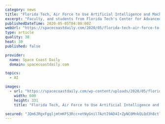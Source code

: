 ```yaml
---
category: news
title: "Florida Tech, Air Force to Use Artificial Intelligence and Machine Learning to Respond to COVID-19"
excerpt: "Faculty, and students from Florida Tech's Center for Advanced Data Analytics and Systems (CADAS) are working with a team from the U.S. Air Force Air Combat Command/Intelligence Data/Tech Futures Division (ACC/A29) and the Air Force Research Lab/Multi-Domain Sensing Autonomy Division (AFRL/RYA) to bring artificial intelligence and machine learning to COVID-19 planning and resource management."
publishedDateTime: 2020-05-05T04:08:00Z
webUrl: "https://spacecoastdaily.com/2020/05/florida-tech-air-force-to-use-artificial-intelligence-and-machine-learning-to-respond-to-covid-19/"
type: article
quality: 38
heat: 38
published: false

provider:
  name: Space Coast Daily
  domain: spacecoastdaily.com

topics:
  - AI

images:
  - url: "https://spacecoastdaily.com/wp-content/uploads/2020/05/florida-tech-600.jpg"
    width: 600
    height: 331
    title: "Florida Tech, Air Force to Use Artificial Intelligence and Machine Learning to Respond to COVID-19"

secured: "JQm6JRgxFgqljmtmKFS3Rcc+etNyGnil7AztI9AD4I+ZpNC0MnkQLQd3h8ctlMcuQ7eXakHue46LEbxj7Y00HQlUj/55Lgijmms3OAFYsSNqgPztRJR8WuDaSje+myE+UUU3dHWDBzH1E6gOx/uJ7sP/yZneQdFmlI8zAGCxTeSJ4bZ8QKoBSbJ3Mg3aQkwHWtLlMCal0vSInAoxCDu6O7OLhowCGGlo8wuuNYsBO5yaNZJLwsL86YfCkuXdST2hTokS82SNjidivLbBYc0GdxY9ep+pgzktYsHflULjBWTVd4r+uOTdhrj77m0VEoeI;dpbdjQ9AYOgQ9mHC76mBQA=="
---
```


